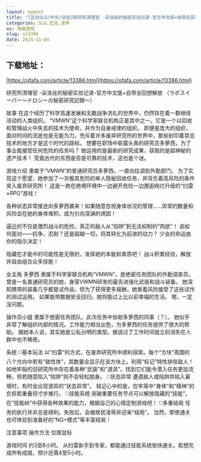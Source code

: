 ```yaml
---
layout: mypost
title: "[互动SLG/中文/动态]研究所清理官 -朵洛丝的秘密实验记录-官方中文版+自带全回想解放[新作/H版扫雷][730M/百度]"
categories: SLG,互动,凌辱
os: 电脑游戏
slug: a13386
date: 2024-11-04
---
```


## 下载地址：

[https://qfafa.com/article/13386.html](https://qfafa.com/article/13386.html)

研究所清理官 -朵洛丝的秘密实验记录-官方中文版+自带全回想解放
（ラボスイーパー～ドロシーの秘密研究記録～）
 
故事
在这个经历了科学高速发展和无数战争洗礼的世界中，仍然存在着一群继续活动的人类组织。
“VMWN”这个科学家联合机构正是其中之一。它是一个以回收和管理战火中失去的技术为使命，并作为自身戒律的组织。
即便是庞大的组织，面对时间的流逝也是无能为力。充斥着许多废弃研究所的世界中，那些封印着禁忌技术的地方才是这个时代的路标。
想要在职场中崭露头角的研究员多萝西，为了事业能接受任何危险的任务吗？
她运用的是最新的研究成果，获取的是超神秘的遗产技术！
究竟古代的东西是否是可靠的技术，这也是个谜。

游戏介绍
隶属于“VMWN”的普通研究员多萝西，一直向往调到外勤部门。
为了实现这个愿望，她参加了一次极其危险的单人隐秘回收任务，并背负着高风险的条件突入废弃研究所！
这是一款在绝境环境中一边避开危险一边邂逅绚烂升级的“扫雷×RPG”游戏！

各种状态异常接连向多萝西袭来！如果随意忽视身体状况的管理……异常的数量和风险会在她的身体堆积，成为引向深渊的诱因！

逼近的不仅是激烈战斗的危险，真正的敌人从“陷阱”到无法抑制的“肉欲”！
该如何面对——抗争，忍耐？还是超越一切，将其转化为前进的动力？
少女的命运由你的指示决定！

隐藏在才能中的可能性是无限的，发挥她的本能和素质吧！
战斗积累经验，解放并自由组合众多技能！

女主角
多萝西 
隶属于科学家联合机构“VMWN”，是绝密任务团队的外勤调查员。
曾是一名普通研究员的她，身穿VWMN研发的最先进强化武装和战斗装备。
她深知携带的装备几乎都是试作品，但为了获得更多报酬，她冒着风险接受了这些试作的测试运用。
如果能带数据安全回归，她将能过上比以前幸福的生活。
嗯，一定没问题。

操作员小姐
隶属于绝密任务团队，此次任务中协助多萝西的同事（？）。
她似乎非常了解组织内部的情况。工作能力相当出色，为多萝西的任务提供了很大的帮助。
据她本人说，其实她是公私分明的类型。据说过了工作时间就立刻消失在人群中也不稀奇。

系统
◻️基本玩法 
以“扫雷”的方式，在废弃研究所中顺利探索。每个“方块”周围的八个方向中若有“敌性体”，其数量会显示在该方块上。利用“标记”特性排除敌人！ 
如地牢般的旧研究所中存在着各种“武装”和“道具”。找到它们能令潜入任务更加流畅，但若随意陷入“陷阱”则不会轻松脱身。 
◻️状态异常 
遭遇敌人或陷阱并陷入窘境时，有时会出现诡异的“状态异常”。 
铭记心中的是，在牢笼中“身体”和“精神”的负担若重叠将寸步难行。 
◻️技能系统 
突破重要任务节点可以解放隐藏的“技能”。 
在“技能树”中获得各种效果的能力，根据自己的心情定制游戏吧！ 
◻️多重结局 
任务的执行并非总是顺利。失败后，会被居民凌辱并迎来“结局”。 
当然，即使通关也可体验到准备好的“NG+模式”等丰富结局！

注意事项
操作方法
仅限鼠标

游戏时间
约3至8小时。
从扫雷新手到专家，都能通过技能系统愉快通关。若想完成所有成就，预计还需4至5小时。
